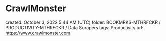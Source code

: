 # CrawlMonster

created: October 3, 2022 5:44 AM (UTC)
folder: BOOKMRKS-MTHRFCKR / PRODUCTIVITY-MTHRFCKR / Data Scrapers
tags: Productivity
url: https://www.crawlmonster.com
